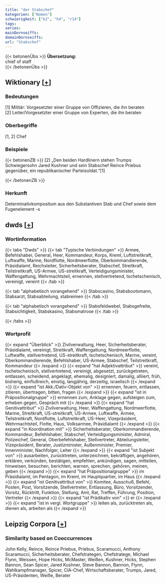 ```yaml
---
title: "der Stabschef"
kategorien: ["Nomen"]
schwierigkeit: ["k2", "h4", "r14"]
tags:
series:
mainDornseiffs:
domainDornseiffs:
url: "Stabschef"
---
```


{{< betonenÜbs >}}
**Übersetzung:**  
chief of staff  
{{< /betonenÜbs >}}

## Wiktionary [[+](https://de.wiktionary.org/wiki/Stabschef)]

### Bedeutungen
[1] Militär: Vorgesetzter einer Gruppe von Offizieren, die ihn beraten  
[2] Leiter/Vorgesetzter einer Gruppe von Experten, die ihn beraten  

### Oberbegriffe
[1, 2] Chef  

### Beispiele
{{< betonenZB >}}
[2] „Den beiden Hardlinern stehen Trumps Schwiegersohn Jared Kushner und sein Stabschef Reince Priebus gegenüber, ein republikanischer Parteisoldat.“[1]  

{{< /betonenZB >}}
### Herkunft
Determinativkompositum aus den Substantiven Stab und Chef sowie dem  Fugenelement -s  



## dwds [[+](https://www.dwds.de/wb/Stabschef)]

### Wortinformation
{{< tabs "Dwds" >}}
{{< tab "Typische Verbindungen" >}}
Armee, Befehlshaber, General, Heer, Kommandeur, Korps, Kreml, Luftstreitkraft, Luftwaffe, Marine, Nordflotte, Nordmeerflotte, Oberkommandierende, Präsidialamt, Reichsleiter, Sicherheitsberater, Stabschef, Streitkraft, Teilstreitkraft, US-Armee, US-streitkraft, Verteidigungsminister, Waffengattung, Wehrmachtsteil, ernennen, stellvertretend, tschetschenisch, vereinigt, vereint
{{< /tab >}}

{{< tab "alphabetisch vorangehend" >}}
Stabscasino, Stabsbootsmann, Stabsarzt, Stabsabteilung, stabreimen
{{< /tab >}}

{{< tab "alphabetisch vorangehend" >}}
Stabsfeldwebel, Stabsgefreite, Stabsichtigkeit, Stabskasino, Stabsmatrose
{{< /tab >}}

{{< /tabs >}}

### Wortprofil
{{< expand "Überblick" >}} Zivilverwaltung, Heer, Sicherheitsberater, Präsidialamt, vereinigt, Streitkraft, Waffengattung, Nordmeerflotte, Luftwaffe, stellvertretend, US-streitkraft, tschetschenisch, Marine, vereint, Oberkommandierende, Befehlshaber, US-Armee, Stabschef, Teilstreitkraft, Kommandeur {{< /expand >}}
{{< expand "hat Adjektivattribut" >}} vereint, tschetschenisch, stellvertretend, vereinigt, abgesetzt, zurückgetreten, entlassen, scheidend, angeklagt, ehemalig, designiert, damalig, alliiert, früh, bisherig, einflußreich, einstig, langjährig, derzeitig, israelisch {{< /expand >}}
{{< expand "ist Akk./Dativ-Objekt von" >}} ernennen, feuern, entlassen, zitieren, übertragen, bitten, fragen {{< /expand >}}
{{< expand "ist in Präpositionalgruppe" >}} ernennen zum, Anklage gegen, aufsteigen zum, erheben gegen, Gespräch mit {{< /expand >}}
{{< expand "hat Genitivattribut" >}} Zivilverwaltung, Heer, Waffengattung, Nordmeerflotte, Marine, Streitkraft, US-streitkraft, US-Armee, Luftwaffe, Armee, Teilstreitkraft, Nordflotte, Luftstreitkraft, US-Heer, Vizepräsident, Wehrmachtsteil, Flotte, Haus, Volksarmee, Präsidialamt {{< /expand >}}
{{< expand "in Koordination mit" >}} Sicherheitsberater, Oberkommandierende, Kommandeur, Befehlshaber, Stabschef, Verteidigungsminister, Admiral, Polizeichef, General, Oberbefehlshaber, Stellvertreter, Abteilungsleiter, Vizepräsident, Berater, Justizminister, Außenminister, Premier, Innenminister, Nachfolger, Leiter {{< /expand >}}
{{< expand "ist Subjekt von" >}} ausarbeiten, zurücktreten, unterzeichnen, bekräftigen, angehören, erklären, verkünden, bestätigen, empfehlen, ankündigen, sagen, mitteilen, hinweisen, besuchen, berichten, warnen, sprechen, gehören, meinen, geben {{< /expand >}}
{{< expand "hat Präpositionalgruppe" >}} im Präsidialamt, im Pentagon, im Kreml, im Hauptquartier, im Haus {{< /expand >}}
{{< expand "ist Genitivattribut von" >}} Komitee, Ausschuß, Befehl, Posten, Post, Vorsitzende, Stellvertreter, Entlassung, Büro, Vorsitzender, Vorsitz, Rücktritt, Funktion, Stellung, Amt, Rat, Treffen, Führung, Position, Vertreter {{< /expand >}}
{{< expand "ist Prädikativ von" >}} er {{< /expand >}}
{{< expand "ist in vergl. Wortgruppe" >}} leiten als, zurücktreten als, dienen als, arbeiten als {{< /expand >}}

## Leipzig Corpora [[+](https://corpora.uni-leipzig.de/en/res?word=Stabschef&corpusId=deu_newscrawl-public_2018)]


### Similarity based on Cooccurrences
John Kelly, Reince, Reince Priebus, Priebus, Scaramucci, Anthony Scaramucci, Sicherheitsberater, Chefstrategen, Chefstratege, Michael Flynn, Weissen, Hope Hicks, McMaster, Weißen, Kushner, Hicks, Stephen Bannon, Sean Spicer, Jared Kushner, Steve Bannon, Bannon, Flynn, Wahlkampfmanager, Spicer, CIA-Chef, Wirtschaftsberater, Trumps, Jared, US-Präsidenten, Weiße, Berater

